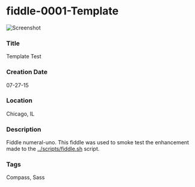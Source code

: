 fiddle-0001-Template
======

![Screenshot](screenshot.png)


### Title

Template Test


### Creation Date

07-27-15


### Location

Chicago, IL


### Description

Fiddle numeral-uno. This fiddle was used to smoke test the enhancement made to the [../scripts/fiddle.sh](../scripts/fiddle.sh) script.


### Tags

Compass, Sass

